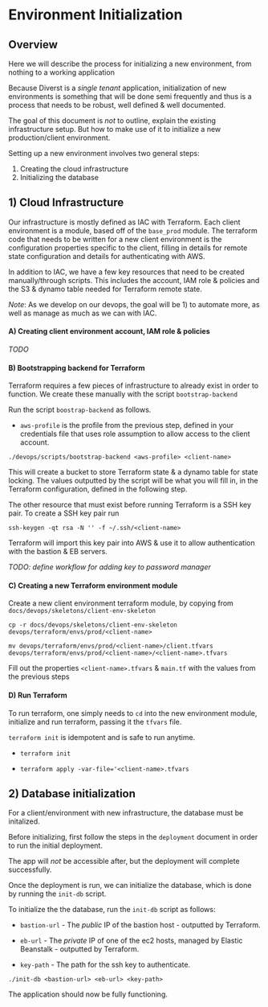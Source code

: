# Environment Initialization

## Overview

Here we will describe the process for initializing a new environment, from nothing to a working application

Because Diverst is a _single tenant_ application, initialization of new environments is something that will be done semi frequently and thus is a process that needs to be robust, well defined & well documented.

The goal of this document is _not_ to outline, explain the existing infrastructure setup. But how to make use of it to initialize a new production/client environment. 

Setting up a new environment involves two general steps:

1) Creating the cloud infrastructure
2) Initializing the database

## 1) Cloud Infrastructure

Our infrastructure is mostly defined as IAC with Terraform. Each client environment is a module, based off of the `base_prod` module. The terraform code that needs to be written for a new client environment is the configuration properties specific to the client, filling in details for remote state configuration and details for authenticating with AWS.

In addition to IAC, we have a few key resources that need to be created manually/through scripts. This includes the account, IAM role & policies and the S3 & dynamo table needed for Terraform remote state.

_Note_: As we develop on our devops, the goal will be 1) to automate more, as well as manage as much as we can with IAC. 

#### A) Creating client environment account, IAM role & policies

_TODO_

#### B) Bootstrapping backend for Terraform

Terraform requires a few pieces of infrastructure to already exist in order to function. We create these manually with the script `bootstrap-backend`

Run the script `boostrap-backend` as follows.

- `aws-profile` is the profile from the previous step, defined in your credentials file that uses role assumption to allow access to the client account.

`./devops/scripts/bootstrap-backend <aws-profile> <client-name>`

This will create a bucket to store Terraform state & a dynamo table for state locking. The values outputted by the script will be what you will fill in, in the Terraform configuration, defined in the following step.

The other resource that must exist before running Terraform is a SSH key pair. To create a SSH key pair run

`ssh-keygen -qt rsa -N '' -f ~/.ssh/<client-name>`

Terraform will import this key pair into AWS & use it to allow authentication with the bastion & EB servers.

_TODO: define workflow for adding key to password manager_

#### C) Creating a new Terraform environment module

Create a new client environment terraform module, by copying from `docs/devops/skeletons/client-env-skeleton`

`cp -r docs/devops/skeletons/client-env-skeleton devops/terraform/envs/prod/<client-name>` 

`mv devops/terraform/envs/prod/<client-name>/client.tfvars devops/terraform/envs/prod/<client-name>/<client-name>.tfvars`

Fill out the properties `<client-name>.tfvars` & `main.tf` with the values from the previous steps

#### D) Run Terraform

To run terraform, one simply needs to `cd` into the new environment module, initialize and run terraform, passing it the `tfvars` file.

`terraform init` is idempotent and is safe to run anytime.

- `terraform init`

- `terraform apply -var-file='<client-name>.tfvars`

## 2) Database initialization

For a client/environment with new infrastructure, the database must be initalized.

Before initializing, first follow the steps in the `deployment` document in order to run the initial deployment.

The app will _not_ be accessible after, but the deployment will complete successfully.

Once the deployment is run, we can initialize the database, which is done by running the `init-db` script.

To initialize the the database, run the `init-db` script as follows:

- `bastion-url` - The _public_ IP of the bastion host - outputted by Terraform.

- `eb-url` - The _private_ IP of one of the ec2 hosts, managed by Elastic Beanstalk - outputted by Terraform.

- `key-path` - The path for the ssh key to authenticate.

`./init-db <bastion-url> <eb-url> <key-path>`

The application should now be fully functioning.
